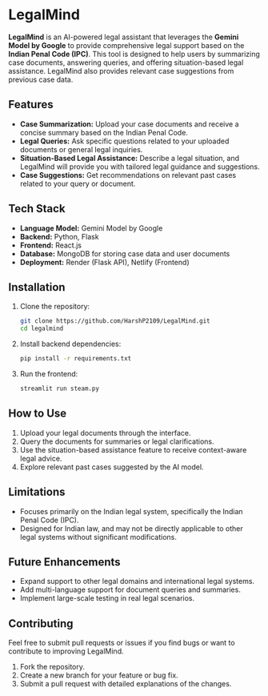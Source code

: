 # LegalMind

**LegalMind** is an AI-powered legal assistant that leverages the **Gemini Model by Google** to provide comprehensive legal support based on the **Indian Penal Code (IPC)**. This tool is designed to help users by summarizing case documents, answering queries, and offering situation-based legal assistance. LegalMind also provides relevant case suggestions from previous case data.

## Features

- **Case Summarization:** Upload your case documents and receive a concise summary based on the Indian Penal Code.
- **Legal Queries:** Ask specific questions related to your uploaded documents or general legal inquiries.
- **Situation-Based Legal Assistance:** Describe a legal situation, and LegalMind will provide you with tailored legal guidance and suggestions.
- **Case Suggestions:** Get recommendations on relevant past cases related to your query or document.

## Tech Stack

- **Language Model:** Gemini Model by Google
- **Backend:** Python, Flask
- **Frontend:** React.js
- **Database:** MongoDB for storing case data and user documents
- **Deployment:** Render (Flask API), Netlify (Frontend)

## Installation

1. Clone the repository:
   ```bash
   git clone https://github.com/HarshP2109/LegalMind.git
   cd legalmind
   ```

2. Install backend dependencies:
   ```bash
   pip install -r requirements.txt
   ```

<!-- 3. Install frontend dependencies:
   ```bash
   cd frontend
   npm install
   ```

4. Run the Flask API:
   ```bash
   flask run
   ```

5. Run the frontend:
   ```bash
   cd frontend
   npm start
   ``` -->
3. Run the frontend:
   ```bash
   streamlit run steam.py
   ```

## How to Use

1. Upload your legal documents through the interface.
2. Query the documents for summaries or legal clarifications.
3. Use the situation-based assistance feature to receive context-aware legal advice.
4. Explore relevant past cases suggested by the AI model.

## Limitations

- Focuses primarily on the Indian legal system, specifically the Indian Penal Code (IPC).
- Designed for Indian law, and may not be directly applicable to other legal systems without significant modifications.

## Future Enhancements

- Expand support to other legal domains and international legal systems.
- Add multi-language support for document queries and summaries.
- Implement large-scale testing in real legal scenarios.

## Contributing

Feel free to submit pull requests or issues if you find bugs or want to contribute to improving LegalMind.

1. Fork the repository.
2. Create a new branch for your feature or bug fix.
3. Submit a pull request with detailed explanations of the changes.

